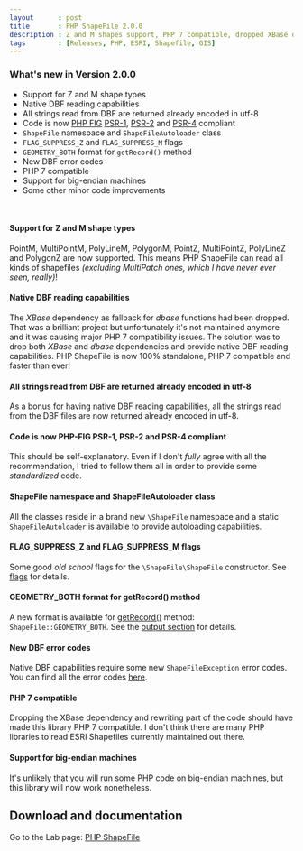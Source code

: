 ```yaml
---
layout      : post
title       : PHP ShapeFile 2.0.0
description : Z and M shapes support, PHP 7 compatible, dropped XBase dependency, PSR-compliant code and more!
tags        : [Releases, PHP, ESRI, Shapefile, GIS]
---
```



### What's new in Version 2.0.0

- Support for Z and M shape types
- Native DBF reading capabilities
- All strings read from DBF are returned already encoded in utf-8
- Code is now [PHP FIG](http://www.php-fig.org/) [PSR-1](http://www.php-fig.org/psr/psr-1/), [PSR-2](http://www.php-fig.org/psr/psr-2/) and [PSR-4](http://www.php-fig.org/psr/psr-4/) compliant
- `ShapeFile` namespace and `ShapeFileAutoloader` class
- `FLAG_SUPPRESS_Z` and `FLAG_SUPPRESS_M` flags
- `GEOMETRY_BOTH` format for `getRecord()` method
- New DBF error codes
- PHP 7 compatible
- Support for big-endian machines
- Some other minor code improvements

<br>

#### Support for Z and M shape types
PointM, MultiPointM, PolyLineM, PolygonM, PointZ, MultiPointZ, PolyLineZ and PolygonZ are now supported. This means PHP ShapeFile can read all kinds of shapefiles *(excluding MultiPatch ones, which I have never ever seen, really)*!

#### Native DBF reading capabilities
The *XBase* dependency as fallback for *dbase* functions had been dropped. That was a brilliant project but unfortunately it's not maintained anymore and it was causing major PHP 7 compatibility issues.
The solution was to drop both *XBase* and *dbase* dependencies and provide native DBF reading capabilities.
PHP ShapeFile is now 100% standalone, PHP 7 compatible and faster than ever!

#### All strings read from DBF are returned already encoded in utf-8
As a bonus for having native DBF reading capabilities, all the strings read from the DBF files are now returned already encoded in utf-8.

#### Code is now PHP-FIG PSR-1, PSR-2 and PSR-4 compliant
This should be self-explanatory. Even if I don't *fully* agree with all the recommendation, I tried to follow them all in order to provide some *standardized* code.

#### ShapeFile namespace and ShapeFileAutoloader class
All the classes reside in a brand new `\ShapeFile` namespace and a static `ShapeFileAutoloader` is available to provide autoloading capabilities.

#### FLAG_SUPPRESS_Z and FLAG_SUPPRESS_M flags
Some good *old school* flags for the `\ShapeFile\ShapeFile` constructor. See [flags](/labs/php-shapefile/#flags) for details.

#### GEOMETRY_BOTH format for getRecord() method
A new format is available for [getRecord()](/labs/php-shapefile/#getrecord) method: `ShapeFile::GEOMETRY_BOTH`. See the [output section](/labs/php-shapefile/#geometry-output) for details.

#### New DBF error codes
Native DBF capabilities require some new `ShapeFileException` error codes. You can find all the error codes [here](/labs/php-shapefile/#error-codes).

#### PHP 7 compatible
Dropping the XBase dependency and rewriting part of the code should have made this library PHP 7 compatible. I don't think there are many PHP libraries to read ESRI Shapefiles currently maintained out there.

#### Support for big-endian machines
It's unlikely that you will run some PHP code on big-endian machines, but this library will now work nonetheless.



## Download and documentation

Go to the Lab page: [PHP ShapeFile](/labs/php-shapefile/)
